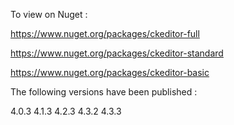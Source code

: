 To view on Nuget : 

https://www.nuget.org/packages/ckeditor-full

https://www.nuget.org/packages/ckeditor-standard

https://www.nuget.org/packages/ckeditor-basic


The following versions have been published :

4.0.3
4.1.3
4.2.3
4.3.2
4.3.3
